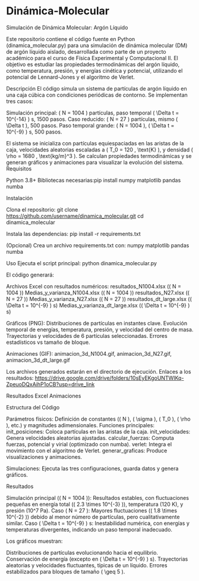 # Dinámica-Molecular
Simulación de Dinámica Molecular: Argón Líquido

Este repositorio contiene el código fuente en Python (dinamica_molecular.py) para una simulación de dinámica molecular (DM) de argón líquido aislado, desarrollada como parte de un proyecto académico para el curso de Física Experimental y Computacional II. El objetivo es estudiar las propiedades termodinámicas del argón líquido, como temperatura, presión, y energías cinética y potencial, utilizando el potencial de Lennard-Jones y el algoritmo de Verlet.

Descripción
El código simula un sistema de partículas de argón líquido en una caja cúbica con condiciones periódicas de contorno. Se implementan tres casos:

Simulación principal: ( N = 1004 ) partículas, paso temporal ( \Delta t = 10^{-14} ) s, 1500 pasos.
Caso reducido: ( N = 27 ) partículas, mismo ( \Delta t ), 500 pasos.
Paso temporal grande: ( N = 1004 ), ( \Delta t = 10^{-9} ) s, 500 pasos.

El sistema se inicializa con partículas equiespaciadas en las aristas de la caja, velocidades aleatorias escaladas a ( T_0 = 120 , \text{K} ), y densidad ( \rho = 1680 , \text{kg/m}^3 ). Se calculan propiedades termodinámicas y se generan gráficos y animaciones para visualizar la evolución del sistema.
Requisitos

Python 3.8+
Bibliotecas necesarias:pip install numpy matplotlib pandas numba


Instalación

Clona el repositorio:
git clone https://github.com/username/dinamica_molecular.git
cd dinamica_molecular


Instala las dependencias:
pip install -r requirements.txt


(Opcional) Crea un archivo requirements.txt con:
numpy
matplotlib
pandas
numba



Uso
Ejecuta el script principal:
python dinamica_molecular.py

El código generará:

Archivos Excel con resultados numéricos:
resultados_N1004.xlsx (( N = 1004 ))
Medias_y_varianza_N1004.xlsx (( N = 1004 ))
resultados_N27.xlsx (( N = 27 ))
Medias_y_varianza_N27.xlsx (( N = 27 ))
resultados_dt_large.xlsx (( \Delta t = 10^{-9} ) s)
Medias_y_varianza_dt_large.xlsx (( \Delta t = 10^{-9} ) s)


Gráficos (PNG):
Distribuciones de partículas en instantes clave.
Evolución temporal de energías, temperatura, presión, y velocidad del centro de masa.
Trayectorias y velocidades de 6 partículas seleccionadas.
Errores estadísticos vs tamaño de bloque.


Animaciones (GIF):
animacion_3d_N1004.gif, animacion_3d_N27.gif, animacion_3d_dt_large.gif



Los archivos generados estarán en el directorio de ejecución. Enlaces a los resultados:
https://drive.google.com/drive/folders/10sEyEKgoUNTWIKq-ZpeuoDQxAihP1oCB?usp=drive_link

Resultados Excel
Animaciones

Estructura del Código

Parámetros físicos: Definición de constantes (( N ), ( \sigma ), ( T_0 ), ( \rho ), etc.) y magnitudes adimensionales.
Funciones principales:
init_posiciones: Coloca partículas en las aristas de la caja.
init_velocidades: Genera velocidades aleatorias ajustadas.
calcular_fuerzas: Computa fuerzas, potencial y virial (optimizado con numba).
verlet: Integra el movimiento con el algoritmo de Verlet.
generar_graficas: Produce visualizaciones y animaciones.


Simulaciones: Ejecuta las tres configuraciones, guarda datos y genera gráficos.

Resultados

Simulación principal (( N = 1004 )): Resultados estables, con fluctuaciones pequeñas en energía total (( 2.3 \times 10^{-3} )), temperatura (120 K), y presión (10^7 Pa).
Caso ( N = 27 ): Mayores fluctuaciones (( 1.8 \times 10^{-2} )) debido al menor número de partículas, pero cualitativamente similar.
Caso ( \Delta t = 10^{-9} ) s: Inestabilidad numérica, con energías y temperaturas divergentes, indicando un paso temporal inadecuado.

Los gráficos muestran:

Distribuciones de partículas evolucionando hacia el equilibrio.
Conservación de energía (excepto en ( \Delta t = 10^{-9} ) s).
Trayectorias aleatorias y velocidades fluctuantes, típicas de un líquido.
Errores estabilizados para bloques de tamaño ( \geq 5 ).
